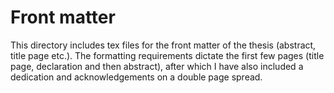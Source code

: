 # Front matter

This directory includes tex files for the front matter of the thesis (abstract, title page etc.).
The formatting requirements dictate the first few pages (title page, declaration and then abstract), after which I have also included a dedication and acknowledgements on a double page spread.